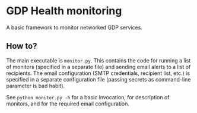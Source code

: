# GDP Health monitoring

A basic framework to monitor networked GDP services.

## How to?

The main executable is `monitor.py`. This contains the code for running a list
of monitors (specified in a separate file) and sending email alerts to a list of
recipients. The email configuration (SMTP credentials, recipient list, etc.) is
specified in a separate configuration file (passing secrets as command-line
parameter is bad habit).

See `python monitor.py -h` for a basic invocation, for description of monitors,
and for the required email configuration.


